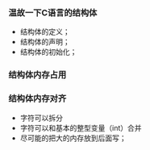 ### 温故一下C语言的结构体
* 结构体的定义；
* 结构体的声明；
* 结构体的初始化；
###  结构体内存占用
###  结构体内存对齐
* 字符可以拆分
* 字符可以和基本的整型变量（int）合并
* 尽可能的把大的内存放到后面写；

